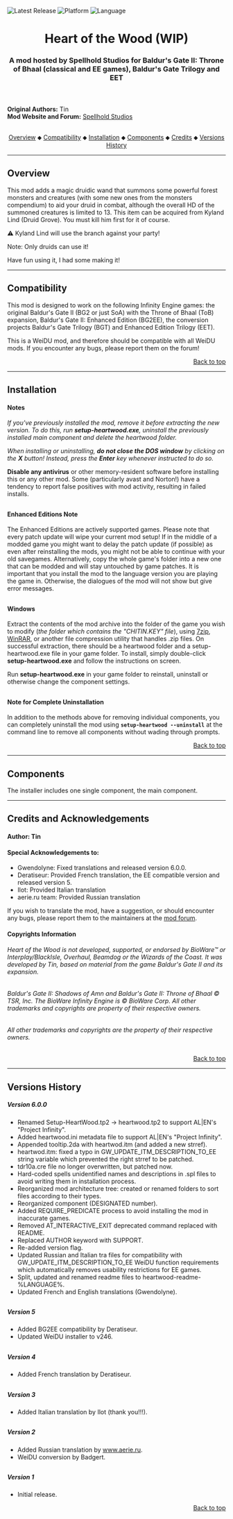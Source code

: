 
![Latest Release](https://img.shields.io/static/v1?label=release&message=v6.0.0&color=darkred)<a name="top" id="top">
![Platform](https://img.shields.io/static/v1?label=platform&message=windows&color=informational)
![Language](https://img.shields.io/static/v1?label=language&message=English%20%7C%20French%20%7C%20Italian%20%7C%20Russian&color=limegreen)

<div align="center"><h1></a>Heart of the Wood (WIP)</h1>

<h3>A mod hosted by Spellhold Studios for Baldur's Gate II: Throne of Bhaal (classical and EE games),
Baldur's Gate Trilogy and EET<h3>

</div><br />


**Original Authors:** Tin  
**Mod Website and Forum:** <a href="http://www.shsforums.net/topic/7781-heart-of-the-wood/">Spellhold Studios</a><br /><br />


<div align="center">
<a href="#intro">Overview</a> &#x2B25; <a href="#compat">Compatibility</a> &#x2B25; <a href="#installation">Installation</a> &#x2B25; <a href="#components">Components</a> &#x2B25; <a href="#credits">Credits</a> &#x2B25; <a href="#versions">Versions History</a></center></br>
</div>

<hr>


## <a name="intro" id="intro"></a>Overview

This mod adds a magic druidic wand that summons some powerful forest monsters and creatures (with some new ones from the monsters compendium) to aid your druid in combat, although the overall HD of the summoned creatures is limited to 13. This item can be acquired from Kyland Lind (Druid Grove). You must kill him first for it of course.

:warning: Kyland Lind will use the branch against your party!

Note: Only druids can use it! 

Have fun using it, I had some making it!


<hr>


## <a name="compat" id="compat"></a>Compatibility

This mod is designed to work on the following Infinity Engine games: the original Baldur's Gate II (BG2 or just SoA) with the Throne of Bhaal (ToB) expansion, Baldur's Gate II: Enhanced Edition (BG2EE), the conversion projects Baldur's Gate Trilogy (BGT) and Enhanced Edition Trilogy (EET).

This is a WeiDU mod, and therefore should be compatible with all WeiDU mods. If you encounter any bugs, please report them on the forum!<br>
<div align="right"><a href="#top">Back to top</a></div>


<hr>


## <a name="installation" id="installation"></a>Installation

#### Notes

<em>If you've previously installed the mod, remove it before extracting the new version. To do this, run **setup-heartwood.exe**, uninstall the previously installed main component and delete the heartwood folder.</em>

<em>When installing or uninstalling, **do not close the DOS window** by clicking on the **X** button! Instead, press the **Enter** key whenever instructed to do so.</em>

**Disable any antivirus** or other memory-resident software before installing this or any other mod. Some (particularly avast and Norton!) have a tendency to report false positives with mod activity, resulting in failed installs.

## 

#### Enhanced Editions Note

The Enhanced Editions are actively supported games. Please note that every patch update will wipe your current mod setup! If in the middle of a modded game you might want to delay the patch update (if possible) as even after reinstalling the mods, you might not be able to continue with your old savegames. Alternatively, copy the whole game's folder into a new one that can be modded and will stay untouched by game patches. It is important that you install the mod to the language version you are playing the game in. Otherwise, the dialogues of the mod will not show but give error messages.

## 

#### Windows

Extract the contents of the mod archive into the folder of the game you wish to modify (<em>the folder which contains the "CHITIN.KEY" file</em>), using <a href="http://www.7-zip.org/download.html">7zip</a>, <a href="http://www.rarlab.com/download.htm">WinRAR</a>, or another file compression utility that handles .zip files. On successful extraction, there should be a heartwood folder and a setup-heartwood.exe file in your game folder. To install, simply double-click **setup-heartwood.exe** and follow the instructions on screen.

Run **setup-heartwood.exe** in your game folder to reinstall, uninstall or otherwise change the component settings.

## 

#### Note for Complete Uninstallation

In addition to the methods above for removing individual components, you can completely uninstall the mod using **`setup-heartwood --uninstall`** at the command line to remove all components without wading through prompts.</br>
<div align="right"><a href="#top">Back to top</a></div>


<hr>


## <a name="components" id="components"></a>Components

The installer includes one single component, the main component.


<hr>


## <a name="credits" id="credits"></a>Credits and Acknowledgements

#### Author: Tin


#### Special Acknowledgements to:

- Gwendolyne: Fixed translations and released version 6.0.0.
- Deratiseur: Provided French translation, the EE compatible version and released version 5.
- Ilot: Provided Italian translation
- aerie.ru team: Provided Russian translation

If you wish to translate the mod, have a suggestion, or should encounter any bugs, please report them to the maintainers at the <a href="http://www.shsforums.net/topic/7781-heart-of-the-wood/">mod forum</a>.</br>


#### Copyrights Information

###### Heart of the Wood is not developed, supported, or endorsed by BioWare&trade; or Interplay/BlackIsle, Overhaul, Beamdog or the Wizards of the Coast. It was developed by Tin, based on material from the game Baldur's Gate II and its expansion.
###### Baldur's Gate II: Shadows of Amn and Baldur's Gate II: Throne of Bhaal &copy; TSR, Inc. The BioWare Infinity Engine is &copy; BioWare Corp. All other trademarks and copyrights are property of their respective owners.
###### All other trademarks and copyrights are the property of their respective owners.</br>
<div align="right"><a href="#top">Back to top</a></div>


<hr>


## <a name="versions" id="versions"></a>Versions History

##### Version 6.0.0

- Renamed Setup-HeartWood.tp2 -> heartwood.tp2 to support AL|EN's "Project Infinity".
- Added heartwood.ini metadata file to support AL|EN's "Project Infinity".
- Appended tooltip.2da with heartwod.itm (and added a new strref).
- heartwod.itm: fixed a typo in GW_UPDATE_ITM_DESCRIPTION_TO_EE string variable which prevented the right strref to be patched.
- tdr10a.cre file no longer overwritten, but patched now.
- Hard-coded spells unidentified names and descriptions in .spl files to avoid writing them in installation process.
- Reorganized mod architecture tree: created or renamed folders to sort files according to their types.
- Reorganized component (DESIGNATED number).
- Added REQUIRE_PREDICATE process to avoid installing the mod in inaccurate games.
- Removed AT_INTERACTIVE_EXIT deprecated command replaced with README.
- Replaced AUTHOR keyword with SUPPORT.
- Re-added version flag.
- Updated Russian and Italian tra files for compatibility with GW_UPDATE_ITM_DESCRIPTION_TO_EE WeiDU function requirements which automatically removes usability restrictions for EE games.
- Split, updated and renamed readme files to heartwood-readme-%LANGUAGE%.
- Updated French and English translations (Gwendolyne).

## 

##### Version 5

- Added BG2EE compatibility by Deratiseur.
- Updated WeiDU installer to v246.

## 

##### Version 4

- Added French translation by Deratiseur.

## 

##### Version 3

- Added Italian translation by Ilot (thank you!!!).

## 

##### Version 2

- Added Russian translation by www.aerie.ru.
- WeiDU conversion by Badgert.

## 

##### Version 1

- Initial release.
<div align="right"><a href="#top">Back to top</a></div>
